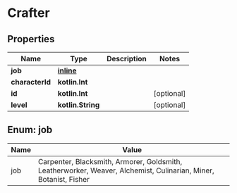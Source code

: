 
# Crafter

## Properties
Name | Type | Description | Notes
------------ | ------------- | ------------- | -------------
**job** | [**inline**](#Job) |  | 
**characterId** | **kotlin.Int** |  | 
**id** | **kotlin.Int** |  |  [optional]
**level** | **kotlin.String** |  |  [optional]


<a name="Job"></a>
## Enum: job
Name | Value
---- | -----
job | Carpenter, Blacksmith, Armorer, Goldsmith, Leatherworker, Weaver, Alchemist, Culinarian, Miner, Botanist, Fisher



